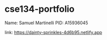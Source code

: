 # cse134-portfolio

Name: Samuel Martinelli
PID: A15936045

link: https://dainty-sprinkles-4d6b95.netlify.app


